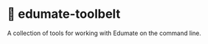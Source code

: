 # :school_satchel: edumate-toolbelt

A collection of tools for working with Edumate on the command line.

